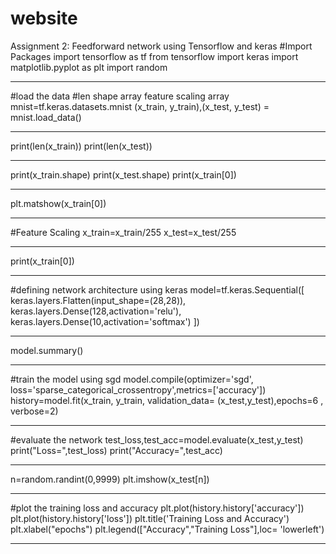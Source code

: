 # website
Assignment 2: Feedforward network using Tensorflow and keras
#Import Packages
import tensorflow as tf
from tensorflow import keras
import matplotlib.pyplot as plt
import random

------
#load the data #len shape array feature scaling array
mnist=tf.keras.datasets.mnist
(x_train, y_train),(x_test, y_test) = mnist.load_data()

----
print(len(x_train))
print(len(x_test))

---
print(x_train.shape)
print(x_test.shape)
print(x_train[0])

---
plt.matshow(x_train[0])

---
#Feature Scaling
x_train=x_train/255
x_test=x_test/255 

----
print(x_train[0])

-----
#defining network architecture using keras
model=tf.keras.Sequential([
    keras.layers.Flatten(input_shape=(28,28)),
    keras.layers.Dense(128,activation='relu'),
    keras.layers.Dense(10,activation='softmax')
])

-----
model.summary()

---
#train the model using sgd
model.compile(optimizer='sgd', loss='sparse_categorical_crossentropy',metrics=['accuracy'])
history=model.fit(x_train, y_train, validation_data= (x_test,y_test),epochs=6 , verbose=2)

----
#evaluate the network
test_loss,test_acc=model.evaluate(x_test,y_test)
print("Loss=",test_loss)
print("Accuracy=",test_acc)

----
n=random.randint(0,9999)
plt.imshow(x_test[n])

---
#plot the training loss and accuracy
plt.plot(history.history['accuracy'])
plt.plot(history.history['loss'])
plt.title('Training Loss and Accuracy')
plt.xlabel("epochs")
plt.legend(["Accuracy","Training Loss"],loc= 'lowerleft')

---
